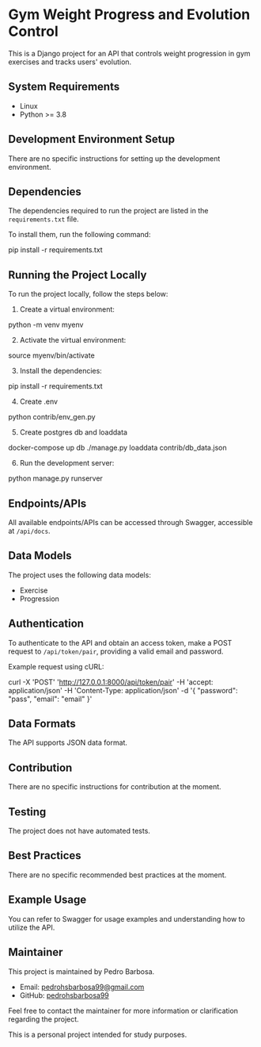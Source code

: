 # Gym Weight Progress and Evolution Control

This is a Django project for an API that controls weight progression in gym exercises and tracks users' evolution.

## System Requirements

- Linux
- Python >= 3.8

## Development Environment Setup

There are no specific instructions for setting up the development environment.

## Dependencies

The dependencies required to run the project are listed in the `requirements.txt` file.

To install them, run the following command:

pip install -r requirements.txt

## Running the Project Locally

To run the project locally, follow the steps below:

1. Create a virtual environment:

python -m venv myenv

2. Activate the virtual environment:

source myenv/bin/activate

3. Install the dependencies:

pip install -r requirements.txt

4. Create .env

python contrib/env_gen.py

5. Create postgres db and loaddata

docker-compose up db
./manage.py loaddata contrib/db_data.json

6. Run the development server:

python manage.py runserver

## Endpoints/APIs

All available endpoints/APIs can be accessed through Swagger, accessible at `/api/docs`.

## Data Models

The project uses the following data models:

- Exercise
- Progression

## Authentication

To authenticate to the API and obtain an access token, make a POST request to `/api/token/pair`, providing a valid email and password.

Example request using cURL:

curl -X 'POST'
'http://127.0.0.1:8000/api/token/pair'
-H 'accept: application/json'
-H 'Content-Type: application/json'
-d '{
"password": "pass",
"email": "email"
}'

## Data Formats

The API supports JSON data format.

## Contribution

There are no specific instructions for contribution at the moment.

## Testing

The project does not have automated tests.

## Best Practices

There are no specific recommended best practices at the moment.

## Example Usage

You can refer to Swagger for usage examples and understanding how to utilize the API.

## Maintainer

This project is maintained by Pedro Barbosa.

- Email: pedrohsbarbosa99@gmail.com
- GitHub: [pedrohsbarbosa99](https://github.com/pedrohsbarbosa99)

Feel free to contact the maintainer for more information or clarification regarding the project.

This is a personal project intended for study purposes.
